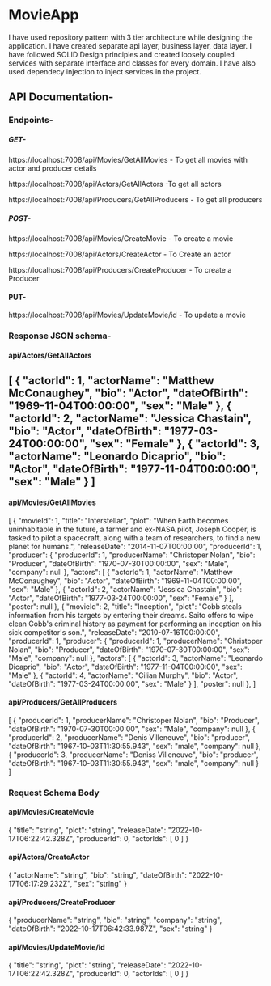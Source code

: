 # MovieApp

I have used repository pattern with 3 tier architecture while designing the application. I have created separate api layer, business layer, data layer. I have followed SOLID Design principles and created loosely coupled services with separate interface and classes for every domain. I have also used dependecy injection to inject services in the project.


## API Documentation-

### Endpoints-

##### GET-

https://localhost:7008/api/Movies/GetAllMovies - To get all movies with actor and producer details

https://localhost:7008/api/Actors/GetAllActors  -To get all actors

https://localhost:7008/api/Producers/GetAllProducers - To get all producers

##### POST-

https://localhost:7008/api/Movies/CreateMovie - To create a movie

https://localhost:7008/api/Actors/CreateActor - To Create an actor

https://localhost:7008/api/Producers/CreateProducer - To create a Producer


#### PUT-

https://localhost:7008/api/Movies/UpdateMovie/id - To update a movie


### Response JSON schema-

#### api/Actors/GetAllActors

[
  {
    "actorId": 1,
    "actorName": "Matthew McConaughey",
    "bio": "Actor",
    "dateOfBirth": "1969-11-04T00:00:00",
    "sex": "Male"
  },
  {
    "actorId": 2,
    "actorName": "Jessica Chastain",
    "bio": "Actor",
    "dateOfBirth": "1977-03-24T00:00:00",
    "sex": "Female"
  },
  {
    "actorId": 3,
    "actorName": "Leonardo Dicaprio",
    "bio": "Actor",
    "dateOfBirth": "1977-11-04T00:00:00",
    "sex": "Male"
  }
 ]
 -----------------------------------------------------------------------------------------------
 ####  api/Movies/GetAllMovies
 
 [
  {
    "movieId": 1,
    "title": "Interstellar",
    "plot": "When Earth becomes uninhabitable in the future, a farmer and ex-NASA pilot, Joseph Cooper, is tasked to pilot a spacecraft, along with a team of researchers, to find a new planet for humans.",
    "releaseDate": "2014-11-07T00:00:00",
    "producerId": 1,
    "producer": {
      "producerId": 1,
      "producerName": "Christoper Nolan",
      "bio": "Producer",
      "dateOfBirth": "1970-07-30T00:00:00",
      "sex": "Male",
      "company": null
    },
    "actors": [
      {
        "actorId": 1,
        "actorName": "Matthew McConaughey",
        "bio": "Actor",
        "dateOfBirth": "1969-11-04T00:00:00",
        "sex": "Male"
      },
      {
        "actorId": 2,
        "actorName": "Jessica Chastain",
        "bio": "Actor",
        "dateOfBirth": "1977-03-24T00:00:00",
        "sex": "Female"
      }
    ],
    "poster": null
  },
  {
    "movieId": 2,
    "title": "Inception",
    "plot": "Cobb steals information from his targets by entering their dreams. Saito offers to wipe clean Cobb's criminal history as payment for performing an inception on his sick competitor's son.",
    "releaseDate": "2010-07-16T00:00:00",
    "producerId": 1,
    "producer": {
      "producerId": 1,
      "producerName": "Christoper Nolan",
      "bio": "Producer",
      "dateOfBirth": "1970-07-30T00:00:00",
      "sex": "Male",
      "company": null
    },
    "actors": [
      {
        "actorId": 3,
        "actorName": "Leonardo Dicaprio",
        "bio": "Actor",
        "dateOfBirth": "1977-11-04T00:00:00",
        "sex": "Male"
      },
      {
        "actorId": 4,
        "actorName": "Cilian Murphy",
        "bio": "Actor",
        "dateOfBirth": "1977-03-24T00:00:00",
        "sex": "Male"
      }
    ],
    "poster": null
  },
  ]
  #### api/Producers/GetAllProducers
  
  [
  {
    "producerId": 1,
    "producerName": "Christoper Nolan",
    "bio": "Producer",
    "dateOfBirth": "1970-07-30T00:00:00",
    "sex": "Male",
    "company": null
  },
  {
    "producerId": 2,
    "producerName": "Denis Villeneuve",
    "bio": "producer",
    "dateOfBirth": "1967-10-03T11:30:55.943",
    "sex": "male",
    "company": null
  },
  {
    "producerId": 3,
    "producerName": "Deniss Villeneuve",
    "bio": "producer",
    "dateOfBirth": "1967-10-03T11:30:55.943",
    "sex": "male",
    "company": null
  }
  ]
  
 ### Request Schema Body
 
 #### api/Movies/CreateMovie
 
 {
  "title": "string",
  "plot": "string",
  "releaseDate": "2022-10-17T06:22:42.328Z",
  "producerId": 0,
  "actorIds": [
    0
  ]
}


####  api/Actors/CreateActor

{
  "actorName": "string",
  "bio": "string",
  "dateOfBirth": "2022-10-17T06:17:29.232Z",
  "sex": "string"
}

#### api/Producers/CreateProducer

{
  "producerName": "string",
  "bio": "string",
  "company": "string",
  "dateOfBirth": "2022-10-17T06:42:33.987Z",
  "sex": "string"
}

#### api/Movies/UpdateMovie/id
 {
  "title": "string",
  "plot": "string",
  "releaseDate": "2022-10-17T06:22:42.328Z",
  "producerId": 0,
  "actorIds": [
    0
  ]
}











